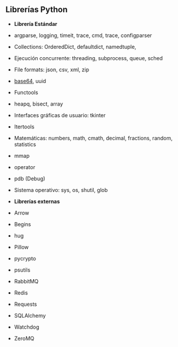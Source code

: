 ## Librerías Python

- **Librería Estándar**

 - argparse, logging, timeit, trace, cmd, trace, configparser
 - Collections: OrderedDict, defaultdict, namedtuple,
 - Ejecución concurrente: threading, subprocess, queue, sched
 - File formats: json, csv, xml, zip
 - [base64](base64.md), uuid
 - Functools
 - heapq, bisect, array
 - Interfaces gráficas de usuario: tkinter
 - Itertools
 - Matemáticas: numbers, math, cmath, decimal, fractions, random, statistics
 - mmap
 - operator
 - pdb (Debug)
 - Sistema operativo: sys, os, shutil, glob

- **Librerías externas**

 - Arrow
 - Begins
 - hug
 - Pillow
 - pycrypto
 - psutils
 - RabbitMQ
 - Redis
 - Requests
 - SQLAlchemy
 - Watchdog
 - ZeroMQ
